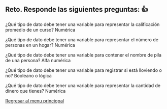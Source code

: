 ## Reto. Responde las siguientes preguntas: 👍
¿Qué tipo de dato debe tener una variable para representar la calificación promedio de un
curso? Numérica


¿Qué tipo de dato debe tener una variable para representar el número de personas en un
hogar? Numérica

¿Qué tipo de dato debe tener una variable para contener el nombre de pila de una persona? Alfa numérica

¿Qué tipo de dato debe tener una variable para registrar si está lloviendo o no? Booleano o lógica

¿Qué tipo de dato debe tener una variable para representar la cantidad de dinero que
tienes? Numérica

[Regresar al menu princiopal](https://github.com/escuelaDeCodigoMargaritaMaza/escuela_de_codigo/tree/main/PENSAMIENTO_COMPUTACIONAL)
